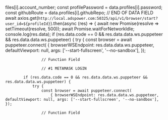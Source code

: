 files[i].account_number;
        const profilePassword = data.profiles[i].password;
        const githubRoute = data.profiles[i].githubRepo;
        // END OF DATA FIELD
        await axios.get(`http://local.adspower.com:50325/api/v1/browser/start?user_id=${profileId}`).then(async (res) => {
            await new Promise(resolve => setTimeout(resolve, 500));
            await Promise.waitForNetworkIdle;
            console.log(res.data);
            if (res.data.code == 0 && res.data.data.ws.puppeteer && res.data.data.ws.puppeteer) {
                try {
                    const browser = await puppeteer.connect(
                        { browserWSEndpoint: res.data.data.ws.puppeteer, defaultViewport: null, args: ['--start-fullscreen', '--no-sandbox'],  });
                        
                    // Function Field

                    // #1 METAMASK LOGIN

            if (res.data.code == 0 && res.data.data.ws.puppeteer && res.data.data.ws.puppeteer) {
                try {
                    const browser = await puppeteer.connect(
                        { browserWSEndpoint: res.data.data.ws.puppeteer, defaultViewport: null, args: ['--start-fullscreen', '--no-sandbox'],  });
                        
                    // Function Field
